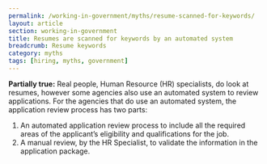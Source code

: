 ```yaml
---
permalink: /working-in-government/myths/resume-scanned-for-keywords/
layout: article
section: working-in-government
title: Resumes are scanned for keywords by an automated system
breadcrumb: Resume keywords
category: myths
tags: [hiring, myths, government]
---
```

<strong>Partially true:</strong> Real people, Human Resource (HR) specialists, do look at resumes, however some agencies also use an automated system to review applications. For the agencies that do use an automated system, the application review process has two parts:

1. An automated application review process to include all the required areas of the applicant’s eligibility and qualifications for the job. 
2. A manual review, by the HR Specialist, to validate the information in the application package. 



